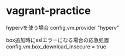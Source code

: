 # vagrant-practice


hypervを使う場合
  config.vm.provider "hyperv"
  
box追加時にsslエラーになる場合の応急処置
  config.vm.box_download_insecure = true
